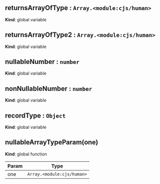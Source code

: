 <a name="returnsArrayOfType"></a>
## returnsArrayOfType : <code>Array.&lt;module:cjs/human&gt;</code>
**Kind**: global variable  
<a name="returnsArrayOfType2"></a>
## returnsArrayOfType2 : <code>Array.&lt;module:cjs/human&gt;</code>
**Kind**: global variable  
<a name="nullableNumber"></a>
## nullableNumber : <code>number</code>
**Kind**: global variable  
<a name="nonNullableNumber"></a>
## nonNullableNumber : <code>number</code>
**Kind**: global variable  
<a name="recordType"></a>
## recordType : <code>Object</code>
**Kind**: global variable  
<a name="nullableArrayTypeParam"></a>
## nullableArrayTypeParam(one)
**Kind**: global function  

| Param | Type |
| --- | --- |
| one | <code>Array.&lt;module:cjs/human&gt;</code> | 

